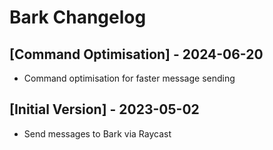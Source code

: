 # Bark Changelog

## [Command Optimisation] - 2024-06-20

- Command optimisation for faster message sending

## [Initial Version] - 2023-05-02

- Send messages to Bark via Raycast
